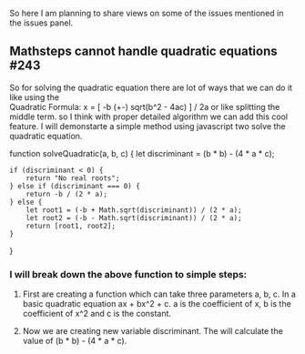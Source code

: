 So here I am planning to share views on some of the issues mentioned in the issues panel. 

## Mathsteps cannot handle quadratic equations #243

So for solving the quadratic equation there are lot of ways that we can do it like using the  
Quadratic Formula: x = [ -b (+-) sqrt(b^2 - 4ac) ] / 2a or like splitting the middle term. so I think with proper detailed algorithm we can add this cool feature. I will demonstarte a simple method using javascript two solve the quadratic equation.

function solveQuadratic(a, b, c) {
    let discriminant = (b * b) - (4 * a * c);

    if (discriminant < 0) {
        return "No real roots";
    } else if (discriminant === 0) {
        return -b / (2 * a);
    } else {
        let root1 = (-b + Math.sqrt(discriminant)) / (2 * a);
        let root2 = (-b - Math.sqrt(discriminant)) / (2 * a);
        return [root1, root2];
    }
}

### I will break down the above function to simple steps:

1. First are creating a function which can take three parameters a, b, c. In a basic quadratic equation ax + bx^2 + c. a is the coefficient of x, b is the coefficient of x^2 and c is the constant. 

2. Now we are creating new variable  discriminant. The will calculate the value of (b * b) - (4 * a * c). 

